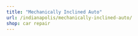 ```yaml
---
title: "Mechanically Inclined Auto"
url: /indianapolis/mechanically-inclined-auto/
shop: car repair
---
```

